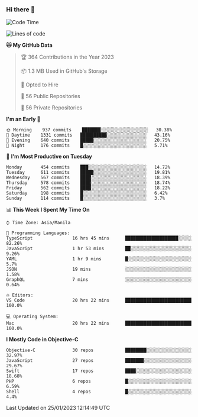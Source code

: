 ### Hi there 👋

<!--START_SECTION:waka-->
![Code Time](http://img.shields.io/badge/Code%20Time-3%2C571%20hrs%2028%20mins-blue)

![Lines of code](https://img.shields.io/badge/From%20Hello%20World%20I%27ve%20Written-2%20Million%20lines%20of%20code-blue)

**🐱 My GitHub Data** 

> 🏆 364 Contributions in the Year 2023
 > 
> 📦 1.3 MB Used in GitHub's Storage 
 > 
> 💼 Opted to Hire
 > 
> 📜 56 Public Repositories 
 > 
> 🔑 56 Private Repositories  
 > 
**I'm an Early 🐤** 

```text
🌞 Morning    937 commits    ███████░░░░░░░░░░░░░░░░░░   30.38% 
🌆 Daytime    1331 commits   ██████████░░░░░░░░░░░░░░░   43.16% 
🌃 Evening    640 commits    █████░░░░░░░░░░░░░░░░░░░░   20.75% 
🌙 Night      176 commits    █░░░░░░░░░░░░░░░░░░░░░░░░   5.71%

```
📅 **I'm Most Productive on Tuesday** 

```text
Monday       454 commits    ███░░░░░░░░░░░░░░░░░░░░░░   14.72% 
Tuesday      611 commits    █████░░░░░░░░░░░░░░░░░░░░   19.81% 
Wednesday    567 commits    ████░░░░░░░░░░░░░░░░░░░░░   18.39% 
Thursday     578 commits    ████░░░░░░░░░░░░░░░░░░░░░   18.74% 
Friday       562 commits    ████░░░░░░░░░░░░░░░░░░░░░   18.22% 
Saturday     198 commits    █░░░░░░░░░░░░░░░░░░░░░░░░   6.42% 
Sunday       114 commits    █░░░░░░░░░░░░░░░░░░░░░░░░   3.7%

```


📊 **This Week I Spent My Time On** 

```text
⌚︎ Time Zone: Asia/Manila

💬 Programming Languages: 
TypeScript               16 hrs 45 mins      ████████████████████░░░░░   82.26% 
JavaScript               1 hr 53 mins        ██░░░░░░░░░░░░░░░░░░░░░░░   9.26% 
YAML                     1 hr 9 mins         █░░░░░░░░░░░░░░░░░░░░░░░░   5.7% 
JSON                     19 mins             ░░░░░░░░░░░░░░░░░░░░░░░░░   1.58% 
GraphQL                  7 mins              ░░░░░░░░░░░░░░░░░░░░░░░░░   0.64%

🔥 Editors: 
VS Code                  20 hrs 22 mins      █████████████████████████   100.0%

💻 Operating System: 
Mac                      20 hrs 22 mins      █████████████████████████   100.0%

```

**I Mostly Code in Objective-C** 

```text
Objective-C              30 repos            ████████░░░░░░░░░░░░░░░░░   32.97% 
JavaScript               27 repos            ███████░░░░░░░░░░░░░░░░░░   29.67% 
Swift                    17 repos            ████░░░░░░░░░░░░░░░░░░░░░   18.68% 
PHP                      6 repos             █░░░░░░░░░░░░░░░░░░░░░░░░   6.59% 
Shell                    4 repos             █░░░░░░░░░░░░░░░░░░░░░░░░   4.4%

```



 Last Updated on 25/01/2023 12:14:49 UTC
<!--END_SECTION:waka-->


<!--
**rad182/rad182** is a ✨ _special_ ✨ repository because its `README.md` (this file) appears on your GitHub profile.

Here are some ideas to get you started:

- 🔭 I’m currently working on ...
- 🌱 I’m currently learning ...
- 👯 I’m looking to collaborate on ...
- 🤔 I’m looking for help with ...
- 💬 Ask me about ...
- 📫 How to reach me: ...
- 😄 Pronouns: ...
- ⚡ Fun fact: ...
-->
